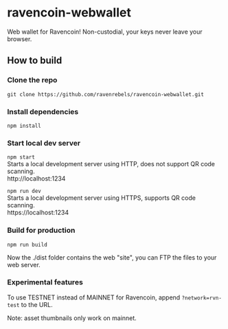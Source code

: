 # ravencoin-webwallet
Web wallet for Ravencoin!
Non-custodial, your keys never leave your browser.


## How to build

### Clone the repo
`git clone https://github.com/ravenrebels/ravencoin-webwallet.git`

### Install dependencies
`npm install` 


### Start local dev server

`npm start`<br/>
Starts a local development server using HTTP, does not support QR code scanning.<br/>
http://localhost:1234

`npm run dev` <br/>
Starts a local development server using HTTPS, supports QR code scanning.<br/>
https://localhost:1234


### Build for production
`npm run build` 

Now the ./dist folder contains the web "site", you can FTP the files to your web server.


### Experimental features
To use TESTNET instead of MAINNET for Ravencoin, append `?network=rvn-test` to the URL. 

Note: asset thumbnails only work on mainnet.
